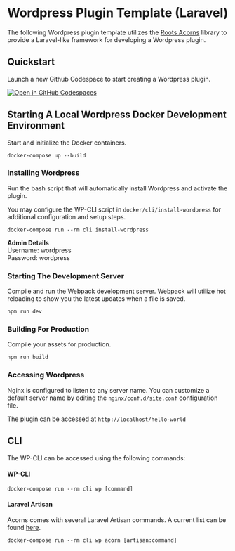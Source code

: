 # Wordpress Plugin Template (Laravel)

The following Wordpress plugin template utilizes the [Roots Acorns](https://github.com/roots/acorn) library to provide a Laravel-like framework for developing a Wordpress plugin.

## Quickstart

Launch a new Github Codespace to start creating a Wordpress plugin.

[![Open in GitHub Codespaces](https://github.com/codespaces/badge.svg)](https://codespaces.new/DeschutesDesignGroupLLC/wordpress-plugin-template)

## Starting A Local Wordpress Docker Development Environment

Start and initialize the Docker containers.

`docker-compose up --build`

### Installing Wordpress

Run the bash script that will automatically install Wordpress and activate the plugin.

You may configure the WP-CLI script in `docker/cli/install-wordpress` for additional configuration and setup steps.

`docker-compose run --rm cli install-wordpress`

**Admin Details**<br>
Username: wordpress<br>
Password: wordpress

### Starting The Development Server

Compile and run the Webpack development server. Webpack will utilize hot reloading to show you the latest updates when a file is saved.

`npm run dev`

### Building For Production

Compile your assets for production.

`npm run build`

### Accessing Wordpress

Nginx is configured to listen to any server name. You can customize a default server name by editing the `nginx/conf.d/site.conf` configuration file.

The plugin can be accessed at `http://localhost/hello-world`

## CLI

The WP-CLI can be accessed using the following commands:

#### WP-CLI

`docker-compose run --rm cli wp [command]`

#### Laravel Artisan

Acorns comes with several Laravel Artisan commands. A current list can be found [here](https://roots.io/acorn/docs/wp-cli/).

`docker-compose run --rm cli wp acorn [artisan:command]`